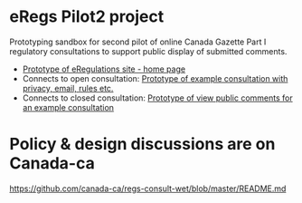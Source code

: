 eRegs Pilot2 project
=====

Prototyping sandbox for second pilot of online Canada Gazette Part I regulatory consultations to support public display of submitted comments. 

* [Prototype of eRegulations site - home page](https://vation-ca.github.io/p2protos/p2openregs.html)
* Connects to open consultation: [Prototype of example consultation with privacy, email, rules etc.](https://vation-ca.github.io/p2protos/p2form-1-en.html)
* Connects to closed consultation: [Prototype of view public comments for an example consultation](https://vation-ca.github.io/p2protos/p2view-subs-en.html)

# Policy & design discussions are on Canada-ca 
https://github.com/canada-ca/regs-consult-wet/blob/master/README.md


